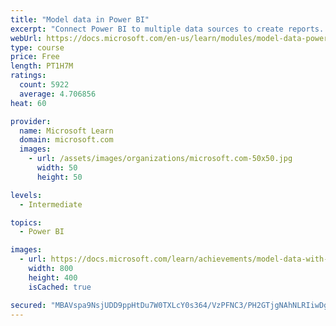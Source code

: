 ```yaml
---
title: "Model data in Power BI"
excerpt: "Connect Power BI to multiple data sources to create reports. Define the relationship between your data sources."
webUrl: https://docs.microsoft.com/en-us/learn/modules/model-data-power-bi/
type: course
price: Free
length: PT1H7M
ratings:
  count: 5922
  average: 4.706856
heat: 60

provider:
  name: Microsoft Learn
  domain: microsoft.com
  images:
    - url: /assets/images/organizations/microsoft.com-50x50.jpg
      width: 50
      height: 50

levels:
  - Intermediate

topics:
  - Power BI

images:
  - url: https://docs.microsoft.com/learn/achievements/model-data-with-power-bi-desktop-social.png
    width: 800
    height: 400
    isCached: true

secured: "MBAVspa9NsjUDD9ppHtDu7W0TXLcY0s364/VzPFNC3/PH2GTjgNAhNLRIiwDgHzXX/wCASlKFjENPPyr6N63VEYfNmhGk3Ny+4BrzyKjvOfrx7pvektsq+5cLZX/E+6TpXDuLJ6LaagJ8/Mw4/Cz2+BWX0T1pYZmrhjcs5rV/sv/bK/+ia7A+Rgo5dmZClhZtG11d4aLzSWTeyD3PBNmOxmz4dNJg2VxfEOwCveN0cPvNA1vfUdlEjUHBGfhy9gWaTnoFBlfldXrKnfowDB3blnBmvsP7FNR/irZmoXPh5BiT0CqtLUvPyOUGRrD1Oyv8VYUqvw2DCzwLZjE7TgaOcvAEDLRYjUorC16TFOZqudHRbQtkLgccfEMjLWzYd/yfcDj5yZG4/D6Kp7tIrnU4uS9vKHbJjmsH3WYlcRGpIA=;O4/Z3fvoxJREBukAGwT58Q=="
---
```


